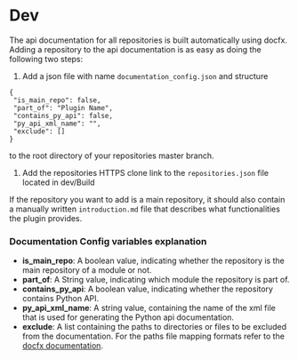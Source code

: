 # Dev

The api documentation for all repositories is built automatically using docfx.\
Adding a repository to the api documentation is as easy as doing the following two steps:

1. Add a json file with name `documentation_config.json` and structure

```
{
 "is_main_repo": false,
 "part_of": "Plugin Name",
 "contains_py_api": false,
 "py_api_xml_name": "",
 "exclude": []
}
```

to the root directory of your repositories master branch.

1. Add the repositories HTTPS clone link to the `repositories.json` file located in dev/Build

If the repository you want to add is a main repository, it should also contain a manually written `introduction.md` file that describes what functionalities the plugin provides.

### Documentation Config variables explanation

- **is_main_repo**: A boolean value, indicating whether the repository is the main repository of a module or not.
- **part_of**: A String value, indicating which module the repository is part of.
- **contains_py_api**: A boolean value, indicating whether the repository contains Python API.
- **py_api_xml_name**: A string value, containing the name of the xml file that is used for generating the Python api documentation.
- **exclude**: A list containing the paths to directories or files to be excluded from the documentation. For the paths file mapping formats refer to the [docfx documentation](https://dotnet.github.io/docfx/tutorial/docfx.exe_user_manual.html#4-supported-file-mapping-format).
